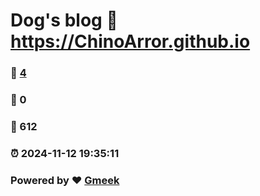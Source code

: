 # Dog's blog :link: https://ChinoArror.github.io 
### :page_facing_up: [4](https://ChinoArror.github.io/tag.html) 
### :speech_balloon: 0 
### :hibiscus: 612 
### :alarm_clock: 2024-11-12 19:35:11 
### Powered by :heart: [Gmeek](https://github.com/Meekdai/Gmeek)
